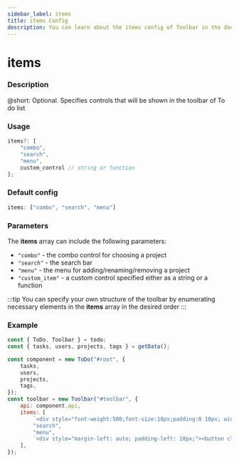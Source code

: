 ```yaml
---
sidebar_label: items
title: items Config
description: You can learn about the items config of Toolbar in the documentation of the DHTMLX JavaScript To Do List library. Browse developer guides and API reference, try out code examples and live demos, and download a free 30-day evaluation version of DHTMLX To Do List.
---
```


# items

### Description

@short: Optional. Specifies controls that will be shown in the toolbar of To do list


### Usage

~~~js
items?: [
    "combo",
    "search",
    "menu",
    custom_control // string or function
];
~~~

### Default config

~~~js
items: ["combo", "search", "menu"]
~~~

### Parameters

The **items** array can include the following parameters:

- `"combo"` - the combo control for choosing a project
- `"search"` - the search bar 
- `"menu"` - the menu for adding/renaming/removing a project
- `"custom_item"` - a custom control specified either as a string or a function

:::tip
You can specify your own structure of the toolbar by enumerating necessary elements in the **items** array in the desired order
:::

### Example

~~~js {12-17}
const { ToDo, Toolbar } = todo;
const { tasks, users, projects, tags } = getData();

const component = new ToDo("#root", {
	tasks,
	users,
	projects,
	tags,
});
const toolbar = new Toolbar("#toolbar", {
	api: component.api,
	items: [
		`<div style="font-weight:500;font-size:18px;padding:0 10px; width: 100%">Logo<div/>`,
		"search",
		"menu",
		`<div style="margin-left: auto; padding-left: 10px;"><button class="g-btn g-btn--sm">Custom button</button></div>`,
	],
});
~~~

